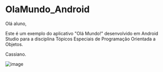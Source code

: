 # OlaMundo_Android
Olá aluno,

Este é um exemplo do aplicativo "Olá Mundo!" desenvolvido em Android Studio para a disciplina Tópicos Especiais de Programação Orientada a Objetos.

Cassiano.

![image](https://cloud.githubusercontent.com/assets/23004311/19631860/93791352-997f-11e6-9cd9-7f1f919a8cd7.png)
